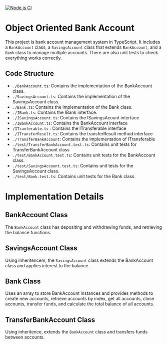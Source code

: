 [![Node.js CI](https://github.com/Londeka-Zikalala/object-oriented-bankaccount/actions/workflows/node.js.yml/badge.svg?branch=main)](https://github.com/Londeka-Zikalala/object-oriented-bankaccount/actions/workflows/node.js.yml)

# Object Oriented Bank Account 

This project is bank account management system in TypeScript. It includes a `BankAccount` class, a `SavingsAccount` class that extends `BankAccount`, and a `Bank` class to manage multiple accounts. There are also unit tests to check everything works correctly.

## Code Structure
- `./BankAccount.ts`: Contains the   implementation of the BankAccount class.
- `./SavingsAccount.ts`: Contains the implementation of the SavingsAccount class.
- `./Bank.ts`: Contains the implementation of the Bank class.
- `./IBank.ts`: Contains the IBank interface.
- `./ISavingsAccount.ts`: Contains the ISavingsAcount interface
- `./IBankAccount.ts`: Contains the BankAccount interface 
- `/ITranferable.ts` : Contains the ITransferable interface
- `./ITransferResult.ts`: Contains the transferResult method interface
- `./TransferBankAccount`: Contains the implementation of ITransferable
- `./test/TransferBankAccount.test.ts`: Contains unit tests for TransferBankAccount class
- `./test/BankAccount.test.ts`: Contains unit tests for the BankAccount class.
- `./test/SavingsAccount.test.ts`: Contains unit tests for the SavingsAccount class.
- `./test/Bank.test.ts`: Contains unit tests for the Bank class.

# Implementation Details
## BankAccount Class
The `BankAccount` class has depositing and withdrawing funds, and retrieving the balance functions.

## SavingsAccount Class
Using inheritencem, the `SavingsAccount` class extends the BankAccount class and applies interest to the balance. 

## Bank Class
Uses an array to store BankAccount instances and provides methods to create new accounts, retrieve accounts by index, get all accounts, close accounts, transfer funds, and calculate the total balance of all accounts.

## TransferBankAccount Class
Using inheritence, extends the `BankAccount` class and transfers funds between accounts. 
